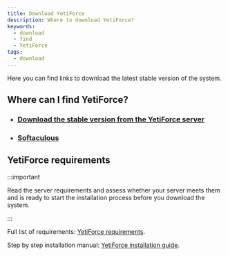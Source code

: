 ```yaml
---
title: Download YetiForce
description: Where to download YetiForce?
keywords:
  - download
  - find
  - YetiForce
tags:
  - download
---
```


Here you can find links to download the latest stable version of the system.

## Where can I find YetiForce?

- ### [Download the stable version from the YetiForce server](https://api.yetiforce.eu/download/crm/doc/7.0.1-complete)
- ### [Softaculous](https://www.softaculous.com/apps/erp/YetiForce)

## YetiForce requirements

:::important

Read the server requirements and assess whether your server meets them and is ready to start the installation process before you download the system.

:::

Full list of requirements: [YetiForce requirements](/introduction/requirements).

Step by step installation manual: [YetiForce installation guide](/introduction/installation-manual).
